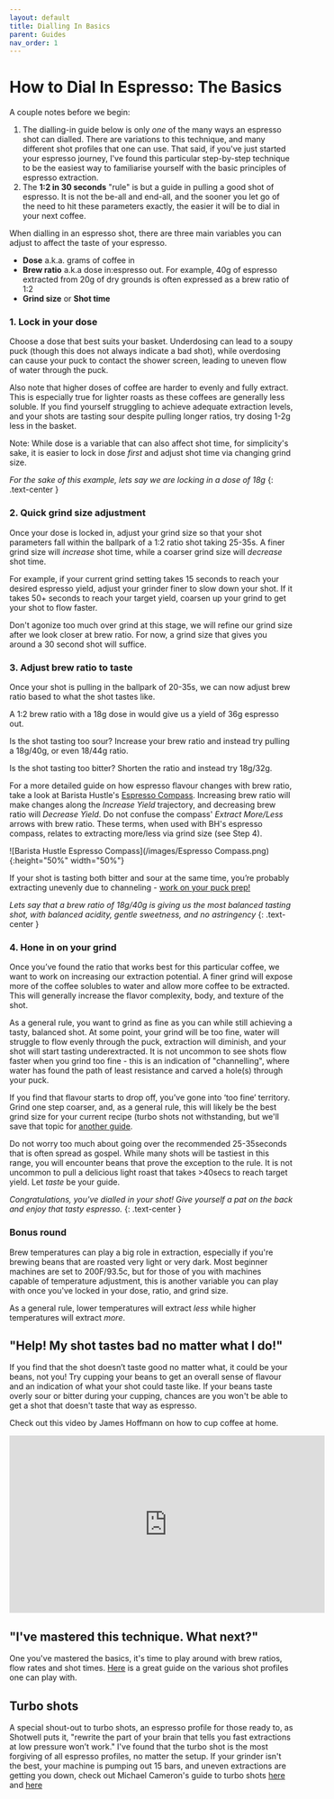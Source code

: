 ```yaml
---
layout: default
title: Dialling In Basics
parent: Guides
nav_order: 1
---
```


# How to Dial In Espresso: The Basics

A couple notes before we begin:
1) The dialling-in guide below is only *one* of the many ways an espresso shot can dialled. There are variations to this technique, and many different shot profiles that one can use. That said, if you've just started your espresso journey, I've found this particular step-by-step technique to be the easiest way to familiarise yourself with the basic principles of espresso extraction.
2) The **1:2 in 30 seconds** "rule" is but a guide in pulling a good shot of espresso. It is not the be-all and end-all, and the sooner you let go of the need to hit these parameters exactly, the easier it will be to dial in your next coffee.


When dialling in an espresso shot, there are three main variables you can adjust to affect the taste of your espresso.
- **Dose** a.k.a. grams of coffee in
- **Brew ratio** a.k.a dose in:espresso out. For example, 40g of espresso extracted from 20g of dry grounds is often expressed as a brew ratio of 1:2
- **Grind size** or **Shot time**

### 1. Lock in your dose
Choose a dose that best suits your basket. Underdosing can lead to a soupy puck (though this does not always indicate a bad shot), while overdosing can cause your puck to contact the shower screen, leading to uneven flow of water through the puck.

Also note that higher doses of coffee are harder to evenly and fully extract. This is especially true for lighter roasts as these coffees are generally less soluble. If you find yourself struggling to achieve adequate extraction levels, and your shots are tasting sour despite pulling longer ratios, try dosing 1-2g less in the basket.

Note: While dose is a variable that can also affect shot time, for simplicity's sake, it is easier to lock in dose *first* and adjust shot time via changing grind size.

_For the sake of this example, lets say we are locking in a dose of 18g_
{: .text-center }

### 2. Quick grind size adjustment
Once your dose is locked in, adjust your grind size so that your shot parameters fall within the ballpark of a 1:2 ratio shot taking 25-35s. A finer grind size will _increase_ shot time, while a coarser grind size will _decrease_ shot time. 

For example, if your current grind setting takes 15 seconds to reach your desired espresso yield, adjust your grinder finer to slow down your shot. If it takes 50+ seconds to reach your target yield, coarsen up your grind to get your shot to flow faster.  

Don't agonize too much over grind at this stage, we will refine our grind size after we look closer at brew ratio. For now, a grind size that gives you around a 30 second shot will suffice.

### 3. Adjust brew ratio to taste
Once your shot is pulling in the ballpark of 20-35s, we can now adjust brew ratio based to what the shot tastes like.

A 1:2 brew ratio with a 18g dose in would give us a yield of 36g espresso out.

Is the shot tasting too sour? Increase your brew ratio and instead try pulling a 18g/40g, or even 18/44g ratio.

Is the shot tasting too bitter? Shorten the ratio and instead try 18g/32g.

For a more detailed guide on how espresso flavour changes with brew ratio, take a look at Barista Hustle's [Espresso Compass](https://www.baristahustle.com/blog/the-espresso-compass/). Increasing brew ratio will make changes along the _Increase Yield_ trajectory, and decreasing brew ratio will _Decrease Yield_. 
Do not confuse the compass' _Extract More/Less_ arrows with brew ratio. These terms, when used with BH's espresso compass, relates to extracting more/less via grind size (see Step 4). 

![Barista Hustle Espresso Compass](/images/Espresso Compass.png){:height="50%" width="50%"}

If your shot is tasting both bitter and sour at the same time, you’re probably extracting unevenly due to channeling - [work on your puck prep!](/guides/puckprep)

_Lets say that a brew ratio of 18g/40g is giving us the most balanced tasting shot, with balanced acidity, gentle sweetness, and no astringency_
{: .text-center }

### 4. Hone in on your grind
Once you’ve found the ratio that works best for this particular coffee, we want to work on increasing our extraction potential. A finer grind will expose more of the coffee solubles to water and allow more coffee to be extracted. This will generally increase the flavor complexity, body, and texture of the shot. 

As a general rule, you want to grind as fine as you can while still achieving a tasty, balanced shot. At some point, your grind will be too fine, water will struggle to flow evenly through the puck, extraction will diminish, and your shot will start tasting underextracted. It is not uncommon to see shots flow faster when you grind too fine - this is an indication of "channelling", where water has found the path of least resistance and carved a hole(s) through your puck.

If you find that flavour starts to drop off, you’ve gone into ‘too fine’ territory. Grind one step coarser, and, as a general rule, this will likely be the best grind size for your current recipe (turbo shots not withstanding, but we'll save that topic for [another guide](guides/profiling).

Do not worry too much about going over the recommended 25-35seconds that is often spread as gospel. While many shots will be tastiest in this range, you will encounter beans that prove the exception to the rule. It is not uncommon to pull a delicious light roast that takes >40secs to reach target yield. Let _taste_ be your guide. 

_Congratulations, you've dialled in your shot! Give yourself a pat on the back and enjoy that tasty espresso._
{: .text-center }

### Bonus round
Brew temperatures can play a big role in extraction, especially if you're brewing beans that are roasted very light or very dark. Most beginner machines are set to 200F/93.5c, but for those of you with machines capable of temperature adjustment, this is another variable you can play with once you've locked in your dose, ratio, and grind size.

As a general rule, lower temperatures will extract *less* while higher temperatures will extract *more*.

## "Help! My shot tastes bad no matter what I do!"

If you find that the shot doesn’t taste good no matter what, it could be your beans, not you! Try cupping your beans to get an overall sense of flavour and an indication of what your shot could taste like. If your beans taste overly sour or bitter during your cupping, chances are you won't be able to get a shot that doesn't taste that way as espresso.

Check out this video by James Hoffmann on how to cup coffee at home.
<iframe width="560" height="315" src="https://www.youtube.com/embed/cSEgP4VNynQ" frameborder="0" allow="accelerometer; autoplay; clipboard-write; encrypted-media; gyroscope; picture-in-picture" allowfullscreen></iframe>

## "I've mastered this technique. What next?"

One you've mastered the basics, it's time to play around with brew ratios, flow rates and shot times. [Here](guides/profiling) is a great guide on the various shot profiles one can play with.

## Turbo shots
A special shout-out to turbo shots, an espresso profile for those ready to, as Shotwell puts it, "rewrite the part of your brain that tells you fast extractions at low pressure won’t work." I've found that the turbo shot is the most forgiving of all espresso profiles, no matter the setup. If your grinder isn't the best, your machine is pumping out 15 bars, and uneven extractions are getting you down, check out Michael Cameron's guide to turbo shots [here](https://strivefortone.com/2020/09/19/low-pressure-turbo-shots-and-the-perfect-espresso/) and [here](https://www.instagram.com/p/CQ72sUGBopZ/)
